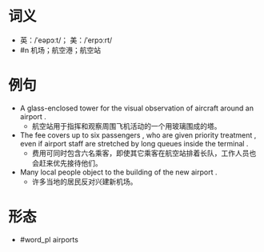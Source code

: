 # 词义
- 英：/ˈeəpɔːt/； 美：/ˈerpɔːrt/
- #n 机场；航空港；航空站
# 例句
- A glass-enclosed tower for the visual observation of aircraft around an airport .
	- 航空站用于指挥和观察周围飞机活动的一个用玻璃围成的塔。
- The fee covers up to six passengers , who are given priority treatment , even if airport staff are stretched by long queues inside the terminal .
	- 费用可同时包含六名乘客，即使其它乘客在航空站排着长队，工作人员也会赶来优先接待他们。
- Many local people object to the building of the new airport .
	- 许多当地的居民反对兴建新机场。
# 形态
- #word_pl airports
